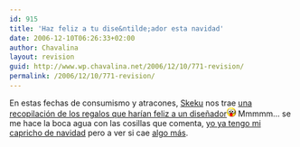 ```yaml
---
id: 915
title: 'Haz feliz a tu dise&ntilde;ador esta navidad'
date: 2006-12-10T06:26:33+02:00
author: Chavalina
layout: revision
guid: http://www.wp.chavalina.net/2006/12/10/771-revision/
permalink: /2006/12/10/771-revision/
---
```

En estas fechas de consumismo y atracones, <a href="http://www.criteriondg.info/wordpress/" target="_blank">Skeku</a> nos trae <a href="http://www.criteriondg.info/wordpress/archives/2006/12/10/haz-feliz-a-tu-disenador-esta-navidad/" target="_blank">una recopilación de los regalos que har&iacute;an feliz a un dise&ntilde;ador</a>![emo](/imagenes/emoticonos/ojosaltones.gif) Mmmmm… se me hace la boca agua con las cosillas que comenta, <a href="http://chavalina.net/comentar.php?idpost=767" target="_blank">yo ya tengo mi capricho de navidad</a> pero a ver si cae <a href="http://www.alternate.es/html/productDetails.html?artno=V4LU09" target="_blank">algo más</a>.